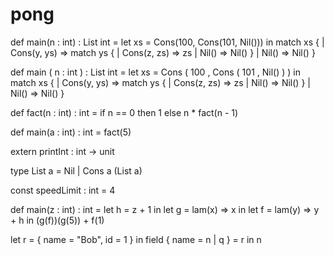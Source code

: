# pong

def 
  main(n : int) : List int = 
    let 
      xs = 
        Cons(100, Cons(101, Nil())) 
      in 
        match xs { 
          | Cons(y, ys) => 
              match ys { 
                | Cons(z, zs) => zs 
                | Nil() => Nil() 
              } 
          | Nil() => Nil() 
        }


def 
  main
    ( n : int 
    ) : List int = 
      let 
        xs = 
          Cons
            ( 100
            , Cons
              ( 101
              , Nil()
              )
            ) 
        in 
          match xs { 
            | Cons(y, ys) => 
                match ys { 
                  | Cons(z, zs) => zs 
                  | Nil() => Nil() 
                } 
            | Nil() => Nil() 
          }

def 
  fact(n : int) : int = 
    if 
      n == 0 
        then 
          1 
        else 
          n * fact(n - 1) 

def main(a : int) : int = 
  fact(5)


extern
  printInt : int -> unit

type List a
  = Nil
  | Cons a (List a)

const 
  speedLimit : int = 4

def 
  main(z : int) : int =
   let
     h =
       z + 1
     in
       let
         g =
           lam(x) => 
             x
         in
           let
             f =
               lam(y) =>
                 y + h
             in
               (g(f))(g(5)) + f(1)
         

let
  r =
    { name = "Bob", id = 1 }
  in
    field 
      { name = n | q } = 
        r 
      in 
        n
    
    
